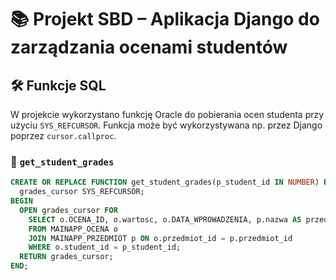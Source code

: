 # 📚 Projekt SBD – Aplikacja Django do zarządzania ocenami studentów

## 🛠️ Funkcje SQL

W projekcie wykorzystano funkcję Oracle do pobierania ocen studenta przy użyciu `SYS_REFCURSOR`. Funkcja może być wykorzystywana np. przez Django poprzez `cursor.callproc`.

### 🔽 `get_student_grades`

```sql
CREATE OR REPLACE FUNCTION get_student_grades(p_student_id IN NUMBER) RETURN SYS_REFCURSOR IS
  grades_cursor SYS_REFCURSOR;
BEGIN
  OPEN grades_cursor FOR
    SELECT o.OCENA_ID, o.wartosc, o.DATA_WPROWADZENIA, p.nazwa AS przedmiot
    FROM MAINAPP_OCENA o
    JOIN MAINAPP_PRZEDMIOT p ON o.przedmiot_id = p.przedmiot_id
    WHERE o.student_id = p_student_id;
  RETURN grades_cursor;
END;